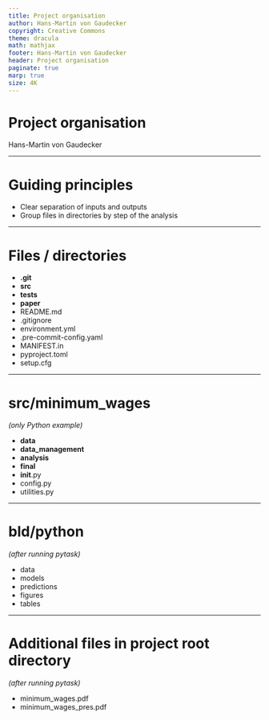 ```yaml
---
title: Project organisation
author: Hans-Martin von Gaudecker
copyright: Creative Commons
theme: dracula
math: mathjax
footer: Hans-Martin von Gaudecker
header: Project organisation
paginate: true
marp: true
size: 4K
---
```


# Project organisation

Hans-Martin von Gaudecker

---

# Guiding principles

- Clear separation of inputs and outputs
- Group files in directories by step of the analysis

---

# Files / directories

- **.git**
- **src**
- **tests**
- **paper**
- README.md
- .gitignore
- environment.yml
- .pre-commit-config.yaml
- MANIFEST.in
- pyproject.toml
- setup.cfg

---

# src/minimum_wages

_(only Python example)_

- **data**
- **data_management**
- **analysis**
- **final**
- **init**.py
- config.py
- utilities.py

---

# bld/python

_(after running pytask)_

- data
- models
- predictions
- figures
- tables

---

# Additional files in project root directory

_(after running pytask)_

- minimum_wages.pdf
- minimum_wages_pres.pdf
